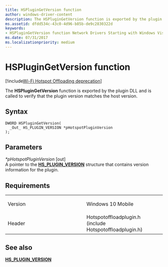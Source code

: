 ```yaml
---
title: HSPluginGetVersion function
author: windows-driver-content
description: The HSPluginGetVersion function is exported by the plugin DLL and is called to verify that the plugin version matches the host version.
ms.assetid: dfdd534c-43c0-4d96-b85b-de9c2830322d
keywords: 
- HSPluginGetVersion function Network Drivers Starting with Windows Vista
ms.date: 07/31/2017
ms.localizationpriority: medium
---
```


# HSPluginGetVersion function

[!include[Wi-Fi Hotspot Offloading deprecation](wi-fi-hotspot-offloading-deprecation.md)]


The **HSPluginGetVersion** function is exported by the plugin DLL and is called to verify that the plugin version matches the host version.

Syntax
------

```ManagedCPlusPlus
DWORD HSPluginGetVersion(
  _Out_ HS_PLUGIN_VERSION *pHotspotPluginVersion
);
```

Parameters
----------

*\*pHotspotPluginVersion* \[out\]  
A pointer to the [**HS\_PLUGIN\_VERSION**](hs-plugin-version.md) structure that contains version information for the plugin.

Requirements
------------

<table>
<colgroup>
<col width="50%" />
<col width="50%" />
</colgroup>
<tbody>
<tr class="odd">
<td><p>Version</p></td>
<td><p>Windows 10 Mobile</p></td>
</tr>
<tr class="even">
<td><p>Header</p></td>
<td>Hotspotoffloadplugin.h (include Hotspotoffloadplugin.h)</td>
</tr>
</tbody>
</table>

## See also


[**HS\_PLUGIN\_VERSION**](hs-plugin-version.md)

 

 




